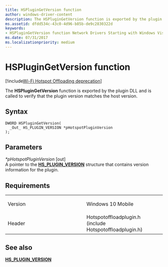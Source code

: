 ```yaml
---
title: HSPluginGetVersion function
author: windows-driver-content
description: The HSPluginGetVersion function is exported by the plugin DLL and is called to verify that the plugin version matches the host version.
ms.assetid: dfdd534c-43c0-4d96-b85b-de9c2830322d
keywords: 
- HSPluginGetVersion function Network Drivers Starting with Windows Vista
ms.date: 07/31/2017
ms.localizationpriority: medium
---
```


# HSPluginGetVersion function

[!include[Wi-Fi Hotspot Offloading deprecation](wi-fi-hotspot-offloading-deprecation.md)]


The **HSPluginGetVersion** function is exported by the plugin DLL and is called to verify that the plugin version matches the host version.

Syntax
------

```ManagedCPlusPlus
DWORD HSPluginGetVersion(
  _Out_ HS_PLUGIN_VERSION *pHotspotPluginVersion
);
```

Parameters
----------

*\*pHotspotPluginVersion* \[out\]  
A pointer to the [**HS\_PLUGIN\_VERSION**](hs-plugin-version.md) structure that contains version information for the plugin.

Requirements
------------

<table>
<colgroup>
<col width="50%" />
<col width="50%" />
</colgroup>
<tbody>
<tr class="odd">
<td><p>Version</p></td>
<td><p>Windows 10 Mobile</p></td>
</tr>
<tr class="even">
<td><p>Header</p></td>
<td>Hotspotoffloadplugin.h (include Hotspotoffloadplugin.h)</td>
</tr>
</tbody>
</table>

## See also


[**HS\_PLUGIN\_VERSION**](hs-plugin-version.md)

 

 




